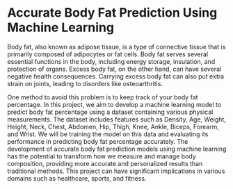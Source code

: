 # Accurate Body Fat Prediction Using Machine Learning

Body fat, also known as adipose tissue, is a type of connective tissue that is primarily composed of adipocytes or fat cells. Body fat serves several essential functions in the body, including energy storage, insulation, and protection of organs. Excess body fat, on the other hand, can have several negative health consequences. Carrying excess body fat can also put extra strain on joints, leading to disorders like osteoarthritis.

One method to avoid this problem is to keep track of your body fat percentage. In this project, we aim to develop a machine learning model to predict body fat percentage using a dataset containing various physical measurements. The dataset includes features such as Density, Age, Weight, Height, Neck, Chest, Abdomen, Hip, Thigh, Knee, Ankle, Biceps, Forearm, and Wrist. We will be training the model on this data and evaluating its performance in predicting body fat percentage accurately. The development of accurate body fat prediction models using machine learning has the potential to transform how we measure and manage body composition, providing more accurate and personalized results than traditional methods. This project can have significant implications in various domains such as healthcare, sports, and fitness.

